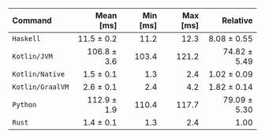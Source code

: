 | Command | Mean [ms] | Min [ms] | Max [ms] | Relative |
|:---|---:|---:|---:|---:|
| `Haskell` | 11.5 ± 0.2 | 11.2 | 12.3 | 8.08 ± 0.55 |
| `Kotlin/JVM` | 106.8 ± 3.6 | 103.4 | 121.2 | 74.82 ± 5.49 |
| `Kotlin/Native` | 1.5 ± 0.1 | 1.3 | 2.4 | 1.02 ± 0.09 |
| `Kotlin/GraalVM` | 2.6 ± 0.1 | 2.4 | 4.2 | 1.82 ± 0.14 |
| `Python` | 112.9 ± 1.9 | 110.4 | 117.7 | 79.09 ± 5.30 |
| `Rust` | 1.4 ± 0.1 | 1.3 | 2.4 | 1.00 |

